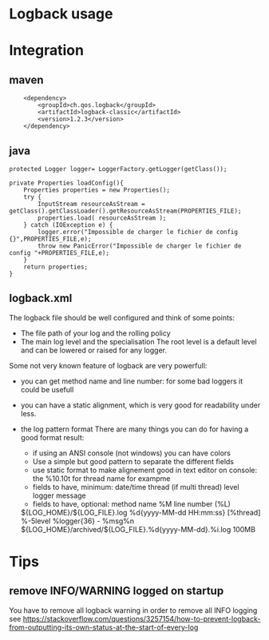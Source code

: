 Logback usage
=============


Integration
===========


maven
-----
		<dependency>
			<groupId>ch.qos.logback</groupId>
			<artifactId>logback-classic</artifactId>
			<version>1.2.3</version>
		</dependency>

java
----


    protected Logger logger= LoggerFactory.getLogger(getClass());

	private Properties loadConfig(){
		Properties properties = new Properties();
		try {
			InputStream resourceAsStream = getClass().getClassLoader().getResourceAsStream(PROPERTIES_FILE);
			properties.load( resourceAsStream );
		} catch (IOException e) {
			logger.error("Impossible de charger le fichier de config {}",PROPERTIES_FILE,e);
			throw new PanicError("Impossible de charger le fichier de config "+PROPERTIES_FILE,e);
		}
		return properties;
	}


logback.xml
-----------

The logback file should be well configured and think of some points:
- The file path of your log and the rolling policy
- The main log level and the specialisation
    The root level is a default level and can be lowered or raised for any logger.

Some not very known feature of logback are very powerfull: 
 - you can get method name and line number: for some bad loggers it could be usefull
 - you can have a static alignment, which is very good for readability under less.
 
- the log pattern format
There are many things you can do for having a good format result:
   - if using an ANSI console (not windows) you can have colors
   - Use a simple but good pattern to separate the different fields
   - use static format to make alignement good in text editor on console: the %10.10t for thread name for exampme
   - fields to have, minimum:
      date/time
      thread (if multi thread)
      level
      logger
      message
   - fields to have, optional:
     method name %M
     line number (%L)
      
      
    


    <?xml version="1.0" encoding="UTF-8"?>
    <configuration>

	<property name="LOG_HOME" value="/var/log" />
	<property name="LOG_FILE" value="your-application" />

	<appender name="FILE" class="ch.qos.logback.core.rolling.RollingFileAppender">
		<file>${LOG_HOME}/${LOG_FILE}.log</file>
		<encoder class="ch.qos.logback.classic.encoder.PatternLayoutEncoder">
			<Pattern>
				%d{yyyy-MM-dd HH:mm:ss} [%thread] %-5level %logger{36} - %msg%n
			</Pattern>
		</encoder>
		<rollingPolicy class="ch.qos.logback.core.rolling.SizeAndTimeBasedRollingPolicy">
			<fileNamePattern>${LOG_HOME}/archived/${LOG_FILE}.%d{yyyy-MM-dd}.%i.log</fileNamePattern>
			<maxFileSize>100MB</maxFileSize>
		</rollingPolicy>
	</appender>

	<logger name="fr.yourcompany" level="debug" additivity="false">
		<appender-ref ref="FILE" />
	</logger>

	<root level="info">
		<appender-ref ref="FILE" />
	</root>

    </configuration>

Tips
====
remove INFO/WARNING logged on startup
-------------------------------------
You have to remove all logback warning in order to remove all INFO logging
see https://stackoverflow.com/questions/3257154/how-to-prevent-logback-from-outputting-its-own-status-at-the-start-of-every-log



